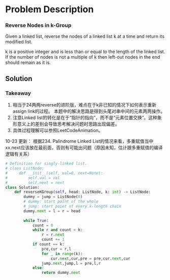 # Problem Description
### Reverse Nodes in k-Group
Given a linked list, reverse the nodes of a linked list k at a time and return its modified list.

k is a positive integer and is less than or equal to the length of the linked list. If the number of nodes is not a multiple of k then left-out nodes in the end should remain as it is.

## Solution
### Takeaway
1. 相当于24两两reverse的进阶版，难点在于k非已知的情况下如何表示重新assign link的过程。 本题中的解决思路是得到头尾对串中间的元素两两操作。
2. 注意Linked list的转化是在于“指针的指向”，而不是“元素位置交换”。这种象形意义上的差别会导致思考解决问题时思路出现偏差。
3. 具体过程理解可以参照LeetCodeAnimation。

10-23 更新： 根据234. Palindrome Linked List的情况来看，多重赋值当中xx.next应该放在最前面，否则有可能出问题（原因未知，估计跟多重赋值的编译逻辑有关系）
```python
# Definition for singly-linked list.
# class ListNode:
#     def __init__(self, val=0, next=None):
#         self.val = val
#         self.next = next
class Solution:
    def reverseKGroup(self, head: ListNode, k: int) -> ListNode:
        dummy = jump = ListNode(0)
        # dummy: start point of the whole
        # jump: start point of every k-length chain
        dummy.next = l = r = head
        
        while True:
            count = 0
            while r and count < k:
                r = r.next
                count += 1
            if count == k:
                pre,cur = r,l
                for _ in range(k):
                    cur.next,cur,pre = pre,cur.next,cur
                jump.next,jump,l = pre,l,r
            else:
                return dummy.next
```